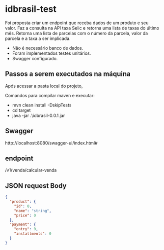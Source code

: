 # idbrasil-test

Foi proposta criar um endpoint que receba dados de um produto e seu valor.
Faz a consulta na API taxa Selic e retorna uma lista de taxas do último mês.
Retorna uma lista de parcelas com o número da parcela, valor da parcela e a taxa a ser implicada.

* Não é necessário banco de dados.
* Foram implementados testes unitários.
* Swagger configurado.

## Passos a serem executados na máquina 
Após acessar a pasta local do projeto,

Comandos para compilar maven e executar:
 - mvn clean install -DskipTests
 - cd target
 - java -jar .\idbrasil-0.0.1.jar

## Swagger
http://localhost:8080/swagger-ui/index.html#

## endpoint
/v1/venda/calcular-venda

## JSON request Body
```json
{
  "product": {
    "id": 0,
    "name": "string",
    "price": 0
  },
  "payment": {
    "entry": 0,
    "installments": 0
  }
}
```





